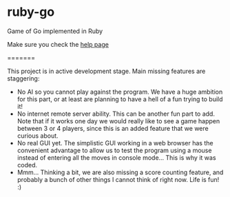ruby-go
=======

Game of Go implemented in Ruby

Make sure you check the [help page](http://htmlpreview.github.io/?https://github.com/pierre-pat/ruby-go/blob/master/help-index.html)

=======

This project is in active development stage. Main missing features are staggering:

* No AI so you cannot play against the program. We have a huge ambition for this part, or at least are planning to have a hell of a fun trying to build it!
* No internet remote server ability. This can be another fun part to add. Note that if it works one day we would really like to see a game happen between 3 or 4 players, since this is an added feature that we were curious about.
* No real GUI yet. The simplistic GUI working in a web browser has the convenient advantage to allow us to test the program using a mouse instead of entering all the moves in console mode... This is why it was coded.
* Mmm... Thinking a bit, we are also missing a score counting feature, and probably a bunch of other things I cannot think of right now. Life is fun! :)
